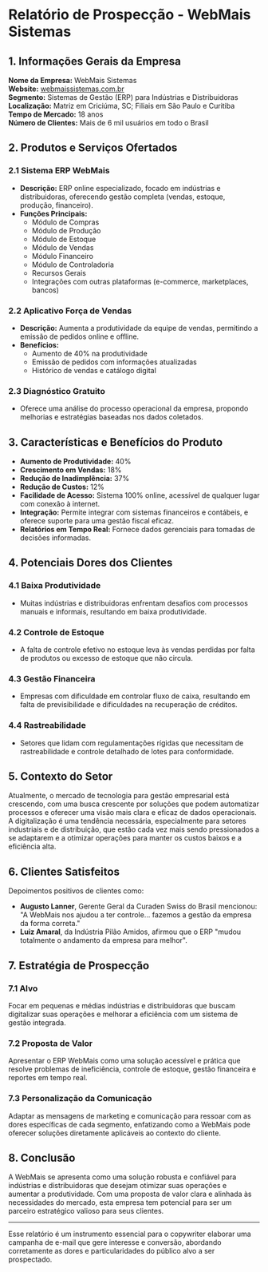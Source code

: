 # Relatório de Prospecção - WebMais Sistemas

## 1. Informações Gerais da Empresa

**Nome da Empresa:** WebMais Sistemas  
**Website:** [webmaissistemas.com.br](https://www.webmaissistemas.com.br)  
**Segmento:** Sistemas de Gestão (ERP) para Indústrias e Distribuidoras  
**Localização:** Matriz em Criciúma, SC; Filiais em São Paulo e Curitiba  
**Tempo de Mercado:** 18 anos  
**Número de Clientes:** Mais de 6 mil usuários em todo o Brasil

## 2. Produtos e Serviços Ofertados

### 2.1 Sistema ERP WebMais
- **Descrição:** ERP online especializado, focado em indústrias e distribuidoras, oferecendo gestão completa (vendas, estoque, produção, financeiro).
- **Funções Principais:**
  - Módulo de Compras
  - Módulo de Produção
  - Módulo de Estoque
  - Módulo de Vendas
  - Módulo Financeiro
  - Módulo de Controladoria
  - Recursos Gerais
  - Integrações com outras plataformas (e-commerce, marketplaces, bancos)

### 2.2 Aplicativo Força de Vendas
- **Descrição:** Aumenta a produtividade da equipe de vendas, permitindo a emissão de pedidos online e offline.
- **Benefícios:**
  - Aumento de 40% na produtividade
  - Emissão de pedidos com informações atualizadas
  - Histórico de vendas e catálogo digital

### 2.3 Diagnóstico Gratuito
- Oferece uma análise do processo operacional da empresa, propondo melhorias e estratégias baseadas nos dados coletados.
  
## 3. Características e Benefícios do Produto

- **Aumento de Produtividade:** 40%
- **Crescimento em Vendas:** 18%
- **Redução de Inadimplência:** 37%
- **Redução de Custos:** 12%
- **Facilidade de Acesso:** Sistema 100% online, acessível de qualquer lugar com conexão à internet.
- **Integração:** Permite integrar com sistemas financeiros e contábeis, e oferece suporte para uma gestão fiscal eficaz.
- **Relatórios em Tempo Real:** Fornece dados gerenciais para tomadas de decisões informadas.

## 4. Potenciais Dores dos Clientes

### 4.1 Baixa Produtividade
- Muitas indústrias e distribuidoras enfrentam desafios com processos manuais e informais, resultando em baixa produtividade.

### 4.2 Controle de Estoque
- A falta de controle efetivo no estoque leva às vendas perdidas por falta de produtos ou excesso de estoque que não circula.

### 4.3 Gestão Financeira
- Empresas com dificuldade em controlar fluxo de caixa, resultando em falta de previsibilidade e dificuldades na recuperação de créditos.

### 4.4 Rastreabilidade
- Setores que lidam com regulamentações rígidas que necessitam de rastreabilidade e controle detalhado de lotes para conformidade.

## 5. Contexto do Setor

Atualmente, o mercado de tecnologia para gestão empresarial está crescendo, com uma busca crescente por soluções que podem automatizar processos e oferecer uma visão mais clara e eficaz de dados operacionais. A digitalização é uma tendência necessária, especialmente para setores industriais e de distribuição, que estão cada vez mais sendo pressionados a se adaptarem e a otimizar operações para manter os custos baixos e a eficiência alta.

## 6. Clientes Satisfeitos

Depoimentos positivos de clientes como:
- **Augusto Lanner**, Gerente Geral da Curaden Swiss do Brasil mencionou: "A WebMais nos ajudou a ter controle... fazemos a gestão da empresa da forma correta."
- **Luiz Amaral**, da Indústria Pilão Amidos, afirmou que o ERP "mudou totalmente o andamento da empresa para melhor".

## 7. Estratégia de Prospecção

### 7.1 Alvo
Focar em pequenas e médias indústrias e distribuidoras que buscam digitalizar suas operações e melhorar a eficiência com um sistema de gestão integrada.

### 7.2 Proposta de Valor
Apresentar o ERP WebMais como uma solução acessível e prática que resolve problemas de ineficiência, controle de estoque, gestão financeira e reportes em tempo real.

### 7.3 Personalização da Comunicação
Adaptar as mensagens de marketing e comunicação para ressoar com as dores específicas de cada segmento, enfatizando como a WebMais pode oferecer soluções diretamente aplicáveis ao contexto do cliente.

## 8. Conclusão

A WebMais se apresenta como uma solução robusta e confiável para indústrias e distribuidoras que desejam otimizar suas operações e aumentar a produtividade. Com uma proposta de valor clara e alinhada às necessidades do mercado, esta empresa tem potencial para ser um parceiro estratégico valioso para seus clientes. 

--- 

Esse relatório é um instrumento essencial para o copywriter elaborar uma campanha de e-mail que gere interesse e conversão, abordando corretamente as dores e particularidades do público alvo a ser prospectado.